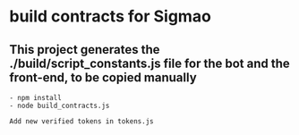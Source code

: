 # build contracts for Sigmao

## This project generates the ./build/script_constants.js file for the bot and the front-end, to be copied manually

    - npm install
    - node build_contracts.js

    Add new verified tokens in tokens.js
